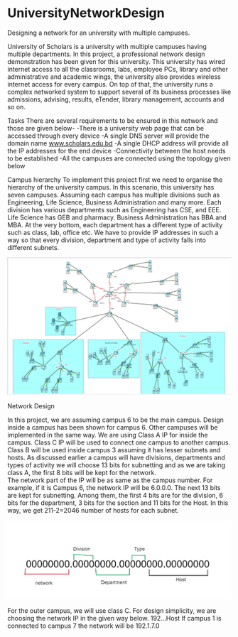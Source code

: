 # UniversityNetworkDesign

 Designing a network for an university with multiple campuses.

 University of Scholars is a university with multiple campuses having multiple departments. In this project, a professional network design demonstration has been given for this university. This university has wired internet access to all the classrooms, labs, employee PCs, library and other administrative and academic wings, the university also provides wireless internet access for every campus. On top of that, the university runs a complex networked system to support several of its business processes like admissions, advising, results, eTender, library management, accounts and so on.



Tasks
There are several requirements to be ensured in this network and those are given below-
-There is a university web page that can be accessed through every device
-A single DNS server will provide the domain name www.scholars.edu.bd
-A single DHCP address will provide all the IP addresses for the end device
-Connectivity between the host needs to be established
-All the campuses are connected using the topology given below


Campus hierarchy
To implement this project first we need to organise the hierarchy of the university campus. In this scenario, this university has seven campuses. Assuming each campus has multiple divisions such as Engineering, Life Science, Business Administration and many more. Each division has various departments such as Engineering has CSE, and EEE. Life Science has GEB and pharmacy. Business Administration has BBA and MBA. At the very bottom, each department has a different type of activity such as class, lab, office etc.
We have to provide IP addresses in such a way so that every division, department and type of activity falls into different subnets.

![My Image](images/fullNetwork.jpg)

Network Design

In this project, we are assuming campus 6 to be the main campus. Design inside a campus has been shown for campus 6. Other campuses will be implemented in the same way.
We are using Class A IP for inside the campus. Class C IP will be used to connect one campus to another campus. Class B will be used inside campus 3 assuming it has lesser subnets and hosts. As discussed earlier a campus will have divisions, departments and types of activity we will choose 13 bits for subnetting and as we are taking class A, the first 8 bits will be kept for the network.  
The network part of the IP will be as same as the campus number. For example, if it is Campus 6, the network IP will be 6.0.0.0. The next 13 bits are kept for subnetting. Among them, the first 4 bits are for the division, 6 bits for the department, 3 bits for the section and 11 bits for the Host.
In this way, we get 211-2=2046 number of hosts for each subnet. 

![My Image](images/subnet.jpg)

For the outer campus, we will use class C. For design simplicity, we are choosing the network IP in the given way below.
192.<source>.<desitnation>.Host
If campus 1 is connected to campus 7 the network will be 192.1.7.0
